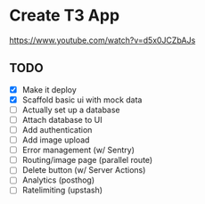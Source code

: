# Create T3 App

https://www.youtube.com/watch?v=d5x0JCZbAJs

## TODO

- [x] Make it deploy
- [x] Scaffold basic ui with mock data
- [ ] Actually set up a database
- [ ] Attach database to UI
- [ ] Add authentication
- [ ] Add image upload
- [ ] Error management (w/ Sentry)
- [ ] Routing/image page (parallel route)
- [ ] Delete button (w/ Server Actions)
- [ ] Analytics (posthog)
- [ ] Ratelimiting (upstash)